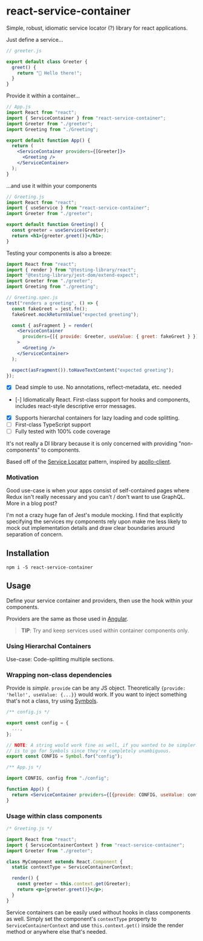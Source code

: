# react-service-container

Simple, robust, idiomatic service locator (?) library for react applications.

Just define a service...

```jsx
// greeter.js

export default class Greeter {
  greet() {
    return "👋 Hello there!";
  }
}
```

Provide it within a container...

```jsx
// App.js
import React from "react";
import { ServiceContainer } from "react-service-container";
import Greeter from "./greeter";
import Greeting from "./Greeting";

export default function App() {
  return (
    <ServiceContainer providers={[Greeter]}>
      <Greeting />
    </ServiceContainer>
  );
}
```

...and use it within your components

```jsx
// Greeting.js
import React from "react";
import { useService } from "react-service-container";
import Greeter from "./greeter";

export default function Greeting() {
  const greeter = useService(Greeter);
  return <h1>{greeter.greet()}</h1>;
}
```

Testing your components is also a breeze:

```jsx
import React from "react";
import { render } from "@testing-library/react";
import "@testing-library/jest-dom/extend-expect";
import Greeter from "./greeter";
import Greeting from "./greeting";

// Greeting.spec.js
test("renders a greeting", () => {
  const fakeGreet = jest.fn();
  fakeGreet.mockReturnValue("expected greeting");

  const { asFragment } = render(
    <ServiceContainer
      providers={[{ provide: Greeter, useValue: { greet: fakeGreet } }]}
    >
      <Greeting />
    </ServiceContainer>
  );

  expect(asFragment()).toHaveTextContent("expected greeting");
});
```

- [x] Dead simple to use. No annotations, reflect-metadata, etc. needed
- [-] Idiomatically React. First-class support for hooks and components, includes react-style descriptive error messages.
- [x] Supports hierarchal containers for lazy loading and code splitting.
- [ ] First-class TypeScript support
- [ ] Fully tested with 100% code coverage

It's not really a DI library because it is only concerned with providing "non-components" to components.

Based off of the [Service Locator](https://martinfowler.com/articles/injection.html#UsingAServiceLocator) pattern,
inspired by [apollo-client]().

### Motivation

Good use-case is when your apps consist of self-contained pages where Redux isn't really necessary and you can't /
don't want to use GraphQL. More in a blog post?

I'm not a crazy huge fan of Jest's module mocking. I find that explicitly specifying the services my components rely
upon make me less likely to mock out implementation details and draw clear boundaries around separation of concern.

## Installation

```
npm i -S react-service-container
```

## Usage

Define your service container and providers, then use the hook within your components.

Providers are the same as those used in [Angular](https://angular.io/guide/dependency-injection-providers).

> **TIP**: Try and keep services used within container components only.

### Using Hierarchal Containers

Use-case: Code-splitting multiple sections.

### Wrapping non-class dependencies

Provide is _simple_. `provide` can be any JS object. Theoretically `{provide: 'hello!', useValue: {...}}` would work.
If you want to inject something that's not a class, try using [Symbols](http://mdn.io/Symbol).

```jsx
/** config.js */

export const config = {
  ...,
};

// NOTE: A string would work fine as well, if you wanted to be simpler. My preference
// is to go for Symbols since they're completely unambiguous.
export const CONFIG = Symbol.for("config");

/** App.js */

import CONFIG, config from "./config";

function App() {
  return <ServiceContainer providers={[{provide: CONFIG, useValue: config}]}>{...}</ServiceContainer>
}
```

### Usage within class components

```jsx
/* Greeting.js */

import React from "react";
import { ServiceContainerContext } from "react-service-container";
import Greeter from "./greeter";

class MyComponent extends React.Component {
  static contextType = ServiceContainerContext;

  render() {
    const greeter = this.context.get(Greeter);
    return <p>{greeter.greet()}</p>;
  }
}
```

Service containers can be easily used without hooks in class components as well. Simply set
the component's `contextType` property to `ServiceContainerContext` and use `this.context.get()`
inside the render method or anywhere else that's needed.
